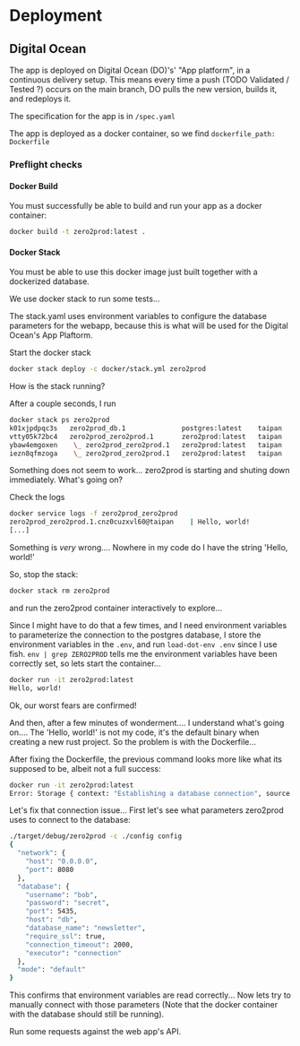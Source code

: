 # Deployment

## Digital Ocean

The app is deployed on Digital Ocean (DO)'s' "App platform", in a continuous delivery setup. This means every time
a push (TODO Validated / Tested ?) occurs on the main branch, DO pulls the new version, builds it, and redeploys it.

The specification for the app is in `/spec.yaml`

The app is deployed as a docker container, so we find `dockerfile_path: Dockerfile`

### Preflight checks

#### Docker Build

You must successfully be able to build and run your app as a docker container:

```sh
docker build -t zero2prod:latest .
```

#### Docker Stack

You must be able to use this docker image just built together with a dockerized database.

We use docker stack to run some tests...

The stack.yaml uses environment variables to configure the database parameters for the webapp,
because this is what will be used for the Digital Ocean's App Plaftorm.

Start the docker stack

```sh
docker stack deploy -c docker/stack.yml zero2prod
```

How is the stack running?

After a couple seconds, I run

```sh
docker stack ps zero2prod
k01xjpdpqc3s   zero2prod_db.1              postgres:latest    taipan    Running         Preparing 12 seconds ago
vtty05k72bc4   zero2prod_zero2prod.1       zero2prod:latest   taipan    Ready           Ready 1 second ago
ybaw4emgoxen    \_ zero2prod_zero2prod.1   zero2prod:latest   taipan    Shutdown        Complete 3 seconds ago
iezn8qfmzoga    \_ zero2prod_zero2prod.1   zero2prod:latest   taipan    Shutdown        Complete 9 seconds ago
```

Something does not seem to work... zero2prod is starting and shuting down immediately. What's going on?

Check the logs

```sh
docker service logs -f zero2prod_zero2prod
zero2prod_zero2prod.1.cnz0cuzxvl60@taipan    | Hello, world!
[...]
```

Something is _very_ wrong.... Nowhere in my code do I have the string 'Hello, world!'

So, stop the stack:

```sh
docker stack rm zero2prod
```

and run the zero2prod container interactively to explore...

Since I might have to do that a few times, and I need environment variables to parameterize the connection
to the postgres database, I store the environment variables in the `.env`, and run `load-dot-env .env` since
I use fish. `env | grep ZERO2PROD` tells me the environment variables have been correctly set, so lets start
the container...

```sh
docker run -it zero2prod:latest
Hello, world!
```

Ok, our worst fears are confirmed!

And then, after a few minutes of wonderment.... I understand what's going on.... The 'Hello, world!' is not
my code, it's the default binary when creating a new rust project. So the problem is with the Dockerfile...

After fixing the Dockerfile, the previous command looks more like what its supposed to be, albeit not a full success:

```sh
docker run -it zero2prod:latest
Error: Storage { context: "Establishing a database connection", source: Connection { context: "PostgreSQL Storage: Could not establish a connection", source: Io(Os { code: 99, kind: AddrNotAvailable, message: "Cannot assign requested address" }) } }
```

Let's fix that connection issue... First let's see what parameters zero2prod uses to connect to the database:

```sh
./target/debug/zero2prod -c ./config config
{
  "network": {
    "host": "0.0.0.0",
    "port": 8080
  },
  "database": {
    "username": "bob",
    "password": "secret",
    "port": 5435,
    "host": "db",
    "database_name": "newsletter",
    "require_ssl": true,
    "connection_timeout": 2000,
    "executor": "connection"
  },
  "mode": "default"
}
```

This confirms that environment variables are read correctly... Now lets try to manually connect with those parameters
(Note that the docker container with the database should still be running).


Run some requests against the web app's API.
